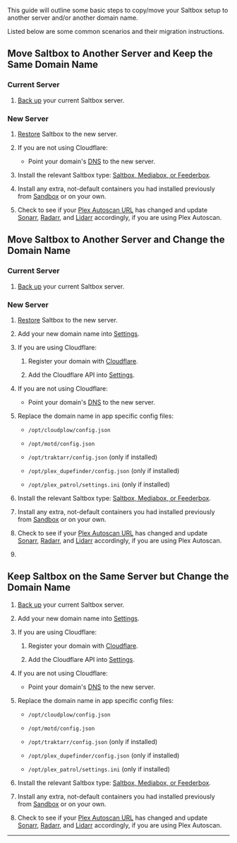 This guide will outline some basic steps to copy/move your Saltbox setup to another server and/or another domain name.

Listed below are some common scenarios and their migration instructions.

## Move Saltbox to Another Server and Keep the Same Domain Name

### Current Server

1. [Back up](/saltbox/backup/backup) your current Saltbox server.

### New Server

1. [Restore](/saltbox/backup/restore) Saltbox to the new server.

2. If you are not using Cloudflare:

    - Point your domain's [DNS](/saltbox/prerequisites/prerequisites#domain) to the new server.

3. Install the relevant Saltbox type: [Saltbox, Mediabox, or Feederbox](/install/install#install-saltbox).

4. Install any extra, not-default containers you had installed previously from [Sandbox](/sandbox/index) or on your own.

5. Check to see if your [Plex Autoscan URL](/apps/plex-autoscan/#obtaining-the-plex-autoscan-url) has changed and update [Sonarr](/apps/sonarr), [Radarr](/apps/radarr), and [Lidarr](/apps/lidarr) accordingly, if you are using Plex Autoscan.

## Move Saltbox to Another Server and Change the Domain Name

### Current Server

1. [Back up](/saltbox/backup/backup) your current Saltbox server.

### New Server

1. [Restore](/saltbox/backup/restore) Saltbox to the new server.

2. Add your new domain name into [Settings](/saltbox/backup/settings).

3. If you are using Cloudflare:

    1. Register your domain with [Cloudflare](/faq/Cloudflare).

    2. Add the Cloudflare API into [Settings](/saltbox/backup/settings).

4. If you are not using Cloudflare:

    - Point your domain's [DNS](/saltbox/prerequisites/prerequisites#domain) to the new server.

5. Replace the domain name in app specific config files:

    - `/opt/cloudplow/config.json`

    - `/opt/motd/config.json`

    - `/opt/traktarr/config.json` (only if installed)

    - `/opt/plex_dupefinder/config.json` (only if installed)

    - `/opt/plex_patrol/settings.ini` (only if installed)

3. Install the relevant Saltbox type: [Saltbox, Mediabox, or Feederbox](/saltbox/install/install#install-saltbox).

7. Install any extra, not-default containers you had installed previously from [Sandbox](/sandbox/index) or on your own.

5. Check to see if your [Plex Autoscan URL](/apps/plex-autoscan/#obtaining-the-plex-autoscan-url) has changed and update [Sonarr](/apps/sonarr), [Radarr](/apps/radarr), and [Lidarr](/apps/lidarr) accordingly, if you are using Plex Autoscan.
6.
## Keep Saltbox on the Same Server but Change the Domain Name

1. [Back up](/saltbox/backup/backup) your current Saltbox server.

2. Add your new domain name into [Settings](/saltbox/backup/settings).

3. If you are using Cloudflare:

    1. Register your domain with [Cloudflare](/faq/Cloudflare).

    2. Add the Cloudflare API into [Settings](/saltbox/backup/settings).

4. If you are not using Cloudflare:

    - Point your domain's [DNS](/saltbox/prerequisites/prerequisites#domain) to the new server.

5. Replace the domain name in app specific config files:

    - `/opt/cloudplow/config.json`

    - `/opt/motd/config.json`

    - `/opt/traktarr/config.json` (only if installed)

    - `/opt/plex_dupefinder/config.json` (only if installed)

    - `/opt/plex_patrol/settings.ini` (only if installed)

3. Install the relevant Saltbox type: [Saltbox, Mediabox, or Feederbox](/install/install#install-saltbox).

7. Install any extra, not-default containers you had installed previously from [Sandbox](/sandbox/index) or on your own.

5. Check to see if your [Plex Autoscan URL](/apps/plex-autoscan#obtaining-the-plex-autoscan-url) has changed and update [Sonarr](/apps/sonarr), [Radarr](/apps/radarr), and [Lidarr](/apps/lidarr) accordingly, if you are using Plex Autoscan.

---
